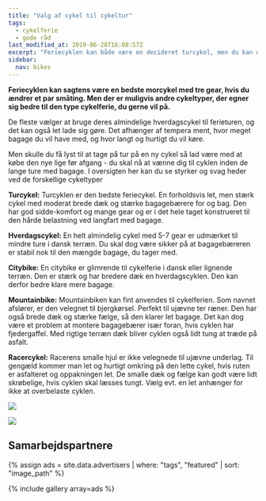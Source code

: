 ```yaml
---
title: "Valg af cykel til cykeltur"
tags:
  - cykelferie
  - gode råd
last_modified_at: 2019-06-28T16:08:57Z
excerpt: "Feriecyklen kan både være en decideret turcykel, men du kan også bruge din hverdagscykel. Du skal bare sørge for at vælge en fornuftig rute."
sidebar:
  nav: bikes
---
```


**Feriecyklen kan sagtens være en bedste morcykel med tre gear, hvis du ændrer et par småting. Men der er muligvis andre cykeltyper, der egner sig bedre til den type cykelferie, du gerne vil på.**

De fleste vælger at bruge deres almindelige hverdagscykel til ferieturen, og det kan også let lade sig gøre. Det afhænger af tempera ment, hvor meget bagage du vil have med, og hvor langt og hurtigt du vil køre. 

Men skulle du få lyst til at tage på tur på en ny cykel så lad være med at købe den nye lige før afgang - du skal nå at vænne dig til cyklen inden de lange ture med bagage. I oversigten her kan du se styrker og svag heder ved de forskellige cykeltyper 

**Turcykel:** Turcyklen er den bedste feriecykel. En forholdsvis let, men stærk cykel med moderat brede dæk og stærke bagagebærere for og bag. Den har god sidde-komfort og mange gear og er i det hele taget konstrueret til den hårde belastning ved langfart med bagage. 

**Hverdagscykel:** En helt almindelig cykel med 5-7 gear er udmærket til mindre ture i dansk terræn. Du skal dog være sikker på at bagagebæreren er stabil nok til den mængde bagage, du tager med. 

**Citybike:** En citybike er glimrende til cykelferie i dansk eller lignende terræn. Den er stærk og har bredere dæk en hverdagscyklen. Den kan derfor bedre klare mere bagage. 

**Mountainbike:** Mountainbiken kan fint anvendes til cykelferien. Som navnet afslører, er den velegnet til bjergkørsel. Perfekt til ujævne ter ræner. Den har også brede dæk og stærke fælge, så den klarer let bagage. Det kan dog være et problem at montere bagagebærer især foran, hvis cyklen har fjedergaffel. Med rigtige terræn dæk bliver cyklen også lidt tung at træde på asfalt. 

**Racercykel:** Racerens smalle hjul er ikke velegnede til ujævne underlag. Til gengæld kommer man let og hurtigt omkring på den lette cykel, hvis ruten er asfalteret og oppakningen let. De smalle dæk og fælge kan godt være lidt skrøbelige, hvis cyklen skal læsses tungt. Vælg evt. en let anhænger for ikke at overbelaste cyklen. 

<a href="https://www.partner-ads.com/dk/klikbanner.php?partnerid=28187&bannerid=59787" target="_blank" rel="nofollow noopener"> <img src="https://www.partner-ads.com/dk/visbanner.php?partnerid=28187&bannerid=59787" border="0"></a>

<a href="https://www.partner-ads.com/dk/klikbanner.php?partnerid=28187&bannerid=23616" target="_blank" rel="nofollow noopener"> <img src="https://www.partner-ads.com/dk/visbanner.php?partnerid=28187&bannerid=51294" border="0"></a>

## Samarbejdspartnere

{% assign ads = site.data.advertisers | where: "tags", "featured" | sort: "image_path" %}

{% include gallery array=ads %}
